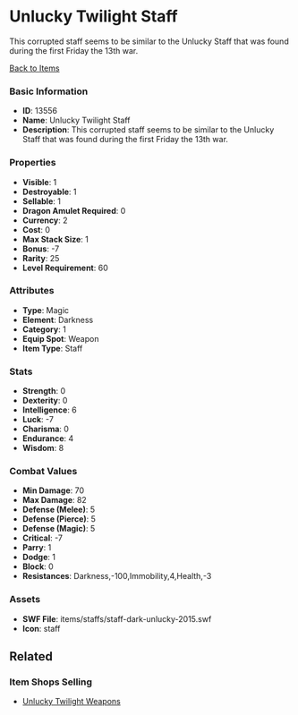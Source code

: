 # Unlucky Twilight Staff

This corrupted staff seems to be similar to the Unlucky Staff that was found during the first Friday the 13th war. 

[Back to Items](../items.md)

### Basic Information

- **ID**: 13556
- **Name**: Unlucky Twilight Staff
- **Description**: This corrupted staff seems to be similar to the Unlucky Staff that was found during the first Friday the 13th war. 

### Properties

- **Visible**: 1
- **Destroyable**: 1
- **Sellable**: 1
- **Dragon Amulet Required**: 0
- **Currency**: 2
- **Cost**: 0
- **Max Stack Size**: 1
- **Bonus**: -7
- **Rarity**: 25
- **Level Requirement**: 60

### Attributes

- **Type**: Magic
- **Element**: Darkness
- **Category**: 1
- **Equip Spot**: Weapon
- **Item Type**: Staff

### Stats

- **Strength**: 0
- **Dexterity**: 0
- **Intelligence**: 6
- **Luck**: -7
- **Charisma**: 0
- **Endurance**: 4
- **Wisdom**: 8

### Combat Values

- **Min Damage**: 70
- **Max Damage**: 82
- **Defense (Melee)**: 5
- **Defense (Pierce)**: 5
- **Defense (Magic)**: 5
- **Critical**: -7
- **Parry**: 1
- **Dodge**: 1
- **Block**: 0
- **Resistances**: Darkness,-100,Immobility,4,Health,-3

### Assets

- **SWF File**: items/staffs/staff-dark-unlucky-2015.swf
- **Icon**: staff

## Related

### Item Shops Selling

- [Unlucky Twilight Weapons](../item-shops/428-unlucky-twilight-weapons.md)

